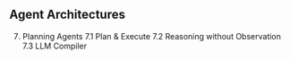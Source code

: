 ## Agent Architectures

7. Planning Agents
   7.1 Plan & Execute
   7.2 Reasoning without Observation
   7.3 LLM Compiler
